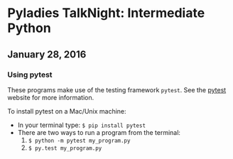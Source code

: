 # Pyladies TalkNight: Intermediate Python
## January 28, 2016

### Using pytest
These programs make use of the testing framework ```pytest```. See the [pytest](http://pytest.org/latest/) website for more information.

To install pytest on a Mac/Unix machine:
+ In your terminal type: ```$ pip install pytest```
+ There are two ways to run a program from the terminal:
	1. ```$ python -m pytest my_program.py```
	2. ```$ py.test my_program.py```


